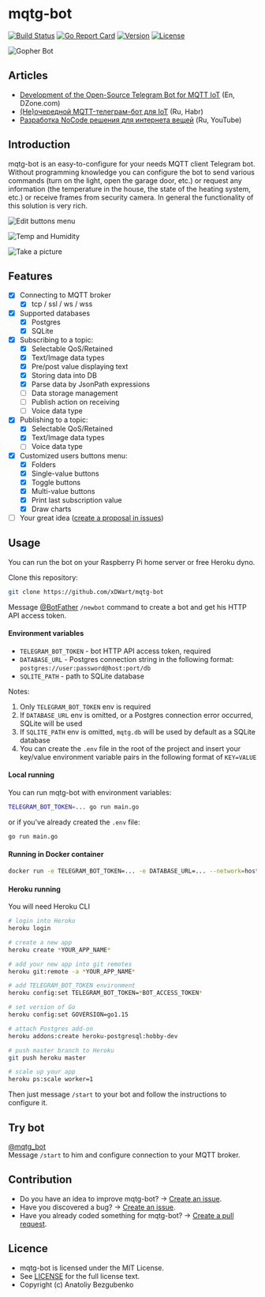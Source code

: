 # mqtg-bot

[![Build Status](https://github.com/xDWart/mqtg-bot/workflows/Build/badge.svg)](https://github.com/xDWart/mqtg-bot/actions?query=workflow%3ABuild)
[![Go Report Card](https://goreportcard.com/badge/github.com/xDWart/mqtg-bot)](https://goreportcard.com/report/github.com/xDWart/mqtg-bot)
[![Version](https://img.shields.io/github/go-mod/go-version/xDWart/mqtg-bot)](go.mod)
[![License](https://img.shields.io/github/license/xDWart/mqtg-bot)](LICENSE)

![Gopher Bot](https://github.com/xDWart/mqtg-bot/raw/master/assets/kdpv.jpg)

## Articles

- [Development of the Open-Source Telegram Bot for MQTT IoT](https://dzone.com/articles/development-of-the-open-source-telegram-bot-for-mq) (En, DZone.com)
- [(Не)очередной MQTT-телеграм-бот для IoT](https://habr.com/ru/post/526672/) (Ru, Habr)
- [Разработка NoCode решения для интернета вещей](https://youtu.be/Ja2AjOAGnnY) (Ru, YouTube)

## Introduction

mqtg-bot is an easy-to-configure for your needs MQTT client Telegram bot. Without programming knowledge you can configure the bot to send various commands (turn on the light, open the garage door, etc.) or request any information (the temperature in the house, the state of the heating system, etc.) or receive frames from security camera. In general the functionality of this solution is very rich.

![Edit buttons menu](https://github.com/xDWart/mqtg-bot/raw/master/assets/edit_buttons_menu.jpg)

![Temp and Humidity](https://github.com/xDWart/mqtg-bot/raw/master/assets/temp_and_humidity.jpg)

![Take a picture](https://github.com/xDWart/mqtg-bot/raw/master/assets/take_a_picture.jpg)

## Features

- [x] Connecting to MQTT broker
    - [x] tcp / ssl / ws / wss
- [x] Supported databases
    - [x] Postgres
    - [x] SQLite
- [x] Subscribing to a topic:
    - [x] Selectable QoS/Retained
    - [x] Text/Image data types
    - [x] Pre/post value displaying text
    - [x] Storing data into DB
    - [x] Parse data by JsonPath expressions
    - [ ] Data storage management
    - [ ] Publish action on receiving
    - [ ] Voice data type
- [x] Publishing to a topic:
    - [x] Selectable QoS/Retained
    - [x] Text/Image data types
    - [ ] Voice data type
- [x] Customized users buttons menu:
    - [x] Folders
    - [x] Single-value buttons
    - [x] Toggle buttons
    - [x] Multi-value buttons
    - [x] Print last subscription value
    - [x] Draw charts
- [ ] Your great idea ([create a proposal in issues](https://github.com/xDWart/mqtg-bot/issues/new/choose))

## Usage

You can run the bot on your Raspberry Pi home server or free Heroku dyno.

Clone this repository:
```sh
git clone https://github.com/xDWart/mqtg-bot
```

Message [@BotFather](https://telegram.me/BotFather) `/newbot` command to create a bot and get his HTTP API access token.

#### Environment variables

- `TELEGRAM_BOT_TOKEN` - bot HTTP API access token, required
- `DATABASE_URL` - Postgres connection string in the following format: `postgres://user:password@host:port/db`
- `SQLITE_PATH` - path to SQLite database

Notes: 
1. Only `TELEGRAM_BOT_TOKEN` env is required
1. If `DATABASE_URL` env is omitted, or a Postgres connection error occurred, SQLite will be used
1. If `SQLITE_PATH` env is omitted, `mqtg.db` will be used by default as a SQLite database
1. You can create the `.env` file in the root of the project and insert your key/value environment variable pairs in the following format of `KEY=VALUE`

#### Local running

You can run mqtg-bot with environment variables:

```sh
TELEGRAM_BOT_TOKEN=... go run main.go
```

or if you've already created the `.env` file:

```sh
go run main.go
```

#### Running in Docker container

```sh
docker run -e TELEGRAM_BOT_TOKEN=... -e DATABASE_URL=... --network=host owart/mqtg-bot
```

#### Heroku running

You will need Heroku CLI

```sh
# login into Heroku
heroku login

# create a new app
heroku create *YOUR_APP_NAME*

# add your new app into git remotes
heroku git:remote -a *YOUR_APP_NAME*

# add TELEGRAM_BOT_TOKEN environment
heroku config:set TELEGRAM_BOT_TOKEN=*BOT_ACCESS_TOKEN*

# set version of Go
heroku config:set GOVERSION=go1.15

# attach Postgres add-on
heroku addons:create heroku-postgresql:hobby-dev 

# push master branch to Heroku
git push heroku master

# scale up your app
heroku ps:scale worker=1
```

Then just message `/start` to your bot and follow the instructions to configure it.

## Try bot

[@mqtg_bot](https://telegram.me/mqtg_bot)  
Message `/start` to him and configure connection to your MQTT broker.

## Contribution

- Do you have an idea to improve mqtg-bot? -> [Create an issue](https://github.com/xDWart/mqtg-bot/issues/new/choose).     
- Have you discovered a bug? -> [Create an issue](https://github.com/xDWart/mqtg-bot/issues/new/choose).   
- Have you already coded something for mqtg-bot? -> [Create a pull request](https://github.com/xDWart/mqtg-bot/compare).   

## Licence

- mqtg-bot is licensed under the MIT License.   
- See [LICENSE](LICENSE) for the full license text.   
- Copyright (c) Anatoliy Bezgubenko
